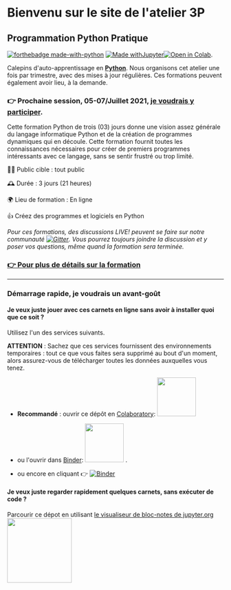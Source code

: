 #  Bienvenu sur le site de l'atelier 3P

## Programmation Python Pratique

[![forthebadge made-with-python](http://ForTheBadge.com/images/badges/made-with-python.svg)](https://www.python.org/)
[![Made withJupyter](https://img.shields.io/badge/Made%20with-Jupyter-orange?style=for-the-badge&logo=Jupyter)](https://jupyter.org/try)[![Open in Colab](https://colab.research.google.com/assets/colab-badge.svg)](https://colab.research.google.com/github/ai-technipreneurs/site-officiel-atelier-3-P/blob/main/Bienvenue_dans_Colaboratory.ipynb).

Calepins d'auto-apprentissage en [**Python**](https://www.python.org/). Nous organisons cet atelier une fois par trimestre, avec des mises à jour régulières.
Ces formations peuvent également avoir lieu, à la demande. 


### 👉 Prochaine session, 05-07/Juillet 2021, [je voudrais y participer](https://forms.gle/JMxwywtfCNScnYvg7).



Cette formation Python de trois (03) jours donne une vision assez générale du langage informatique Python et de la création de programmes dynamiques qui en découle. 
Cette formation fournit toutes les connaissances nécessaires pour créer de premiers programmes intéressants avec ce langage, sans se sentir frustré ou trop limité.


👨‍💻 Public cible : tout public

🕰 Durée : 3 jours (21 heures)

🌍 Lieu de formation : En ligne

👍 Créez des programmes et logiciels en Python

*Pour ces formations, des discussions LIVE! peuvent se faire sur notre communauté [![Gitter](https://badges.gitter.im/ai-technipreneurs/programmation-python-pratique.svg)](https://gitter.im/ai-technipreneurs/programmation-python-pratique?utm_source=badge&utm_medium=badge&utm_campaign=pr-badge). Vous pourrez toujours joindre la discussion et y poser vos questions, même quand la formation sera terminée.*


### [👉 Pour plus de détails sur la formation ](https://github.com/ai-technipreneurs/programmation-python-pratique)

***********

### Démarrage rapide, je voudrais un avant-goût

#### Je veux juste jouer avec ces carnets en ligne sans avoir à installer quoi que ce soit ?

Utilisez l'un des services suivants.

**ATTENTION** : Sachez que ces services fournissent des environnements temporaires : tout ce que vous faites sera supprimé au bout d'un moment, alors assurez-vous de télécharger toutes les données auxquelles vous tenez.

* **Recommandé** : ouvrir ce dépôt en [Colaboratory](https://colab.research.google.com/github/ai-technipreneurs/programmation-python-pratique/blob/master/):
<a href="https://colab.research.google.com/github/ai-technipreneurs/programmation-python-pratique/blob/master/"><img src="https://colab.research.google.com/img/colab_favicon.ico" width="90" /></a>

* ou l'ouvrir dans [Binder](https://mybinder.org/v2/gh/ai-technipreneurs/programmation-python-pratique/master):
<a href="https://mybinder.org/v2/gh/ai-technipreneurs/programmation-python-pratique/master"><img src="https://matthiasbussonnier.com/posts/img/binder_logo_128x128.png" width="90" /></a> . 

* ou encore en cliquant 👉 [![Binder](https://mybinder.org/badge_logo.svg)](https://mybinder.org/v2/gh/ai-technipreneurs/programmation-python-pratique/master)



#### Je veux juste regarder rapidement quelques carnets, sans exécuter de code ?

Parcourir ce dépot en utilisant [le visualiseur de bloc-notes de jupyter.org](https://nbviewer.jupyter.org/github/ai-technipreneurs/programmation-python-pratique/blob/master/0_Sur_Colab.ipynb)
<a href="https://nbviewer.jupyter.org/github/ai-technipreneurs/programmation-python-pratique/blob/master/0_Sur_Colab.ipynb"><img src="https://jupyter.org/assets/nav_logo.svg" width="150" /></a>
